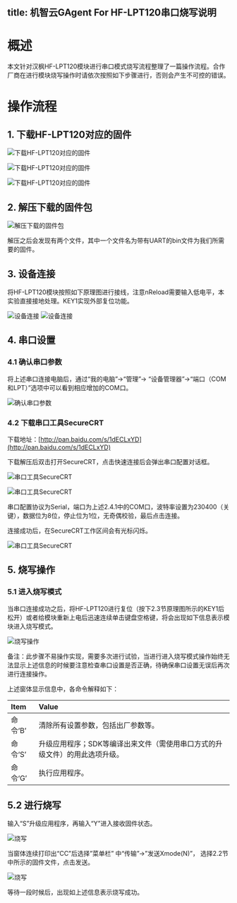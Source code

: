 title: 机智云GAgent For HF-LPT120串口烧写说明
---
# 概述

本文针对汉枫HF-LPT120模块进行串口模式烧写流程整理了一篇操作流程。合作厂商在进行模块烧写操作时请依次按照如下步骤进行，否则会产生不可控的错误。

# 操作流程

## 1. 下载HF-LPT120对应的固件

![下载HF-LPT120对应的固件](/assets/zh-cn/deviceDev/debug/LPT120/1478163715295.png)

![下载HF-LPT120对应的固件](/assets/zh-cn/deviceDev/debug/LPT120/1478163733840.png)

![下载HF-LPT120对应的固件](/assets/zh-cn/deviceDev/debug/LPT120/1478163741428.png)

## 2. 解压下载的固件包

![解压下载的固件包](/assets/zh-cn/deviceDev/debug/LPT120/1478163761441.png)

解压之后会发现有两个文件，其中一个文件名为带有UART的bin文件为我们所需要的固件。

## 3. 设备连接

将HF-LPT120模块按照如下原理图进行接线，注意nReload需要输入低电平，本实验直接接地处理。KEY1实现外部复位功能。

![设备连接](/assets/zh-cn/deviceDev/debug/LPT120/1478163793408.png)
![设备连接](/assets/zh-cn/deviceDev/debug/LPT120/1378163793408.png)

## 4. 串口设置
### 4.1 确认串口参数
将上述串口连接电脑后，通过“我的电脑”->“管理”-> “设备管理器”->“端口（COM 和LPT）”选项中可以看到相应增加的COM口。

![确认串口参数](/assets/zh-cn/deviceDev/debug/LPT120/1478163856608.png)

### 4.2 下载串口工具SecureCRT

下载地址：[http://pan.baidu.com/s/1dECLxYD](http://pan.baidu.com/s/1dECLxYD)

下载解压后双击打开SecureCRT，点击快速连接后会弹出串口配置对话框。

![串口工具SecureCRT](/assets/zh-cn/deviceDev/debug/LPT120/1478163916270.png)

![串口工具SecureCRT](/assets/zh-cn/deviceDev/debug/LPT120/1478163920726.png)

串口配置协议为Serial，端口为上述2.4.1中的COM口，波特率设置为230400（关键），数据位为8位，停止位为1位，无奇偶校验，最后点击连接。

连接成功后，在SecureCRT工作区间会有光标闪烁。

![串口工具SecureCRT](/assets/zh-cn/deviceDev/debug/LPT120/1478163932857.png)

## 5. 烧写操作

### 5.1 进入烧写模式

当串口连接成功之后，将HF-LPT120进行复位（按下2.3节原理图所示的KEY1后松开）或者给模块重新上电后迅速连续单击键盘空格键，将会出现如下信息表示模块进入烧写模式。

![烧写操作](/assets/zh-cn/deviceDev/debug/LPT120/1478164005874.png)

备注：此步骤不易操作实现，需要多次进行试验，当进行进入烧写模式操作始终无法显示上述信息的时候要注意检查串口设置是否正确，待确保串口设置无误后再次进行连接操作。

上述窗体显示信息中，各命令解释如下： 

| Item      |    Value |
| :-------- |:--------|
|命令‘B’	|清除所有设置参数，包括出厂参数等。|
|命令‘S’	|升级应用程序；SDK等编译出来文件（需使用串口方式的升级文件）的用此选项升级。|
|命令‘G’|	执行应用程序。|

## 5.2 进行烧写

输入“S”升级应用程序，再输入“Y”进入接收固件状态。

![烧写](/assets/zh-cn/deviceDev/debug/LPT120/1478165660958.png)

当窗体连续打印出“CC”后选择”菜单栏” 中“传输”->”发送Xmode(N)”， 选择2.2节中所示的固件文件，点击发送。

![烧写](/assets/zh-cn/deviceDev/debug/LPT120/1478165672229.png)

等待一段时候后，出现如上述信息表示烧写成功。


